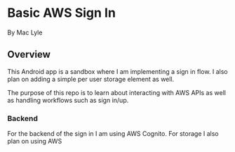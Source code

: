 # Basic AWS Sign In
By Mac Lyle

## Overview 
This Android app is a sandbox where I am implementing a sign in flow. I also plan on adding a simple per user storage element as well. 

The purpose of this repo is to learn about interacting with AWS APIs as well as handling workflows such as sign in/up. 

### Backend
For the backend of the sign in I am using AWS Cognito. For storage I also plan on using AWS 